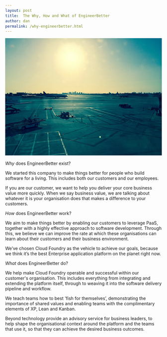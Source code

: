 ```yaml
---
layout: post
title:  The Why, How and What of EngineerBetter
author: dan
permalink: /why-engineerbetter.html
---
```

<img src="/images/skyharbor.jpg" class="image fit">

*Why* does EngineerBetter exist?

We started this company to make things better for people who build software for a living. This includes both our customers and our employees.

<!--more-->

If you are our customer, we want to help you deliver your core business value more quickly.  When we say business value, we are talking about whatever it is your organisation does that makes a difference to your customers.

*How* does EngineerBetter work?

We aim to make things better by enabling our customers to leverage PaaS, together with a highly effective approach to software development. Through this, we believe we can improve the rate at which these organisations can learn about their customers and their business environment.

We’ve chosen Cloud Foundry as the vehicle to achieve our goals, because we think it’s the best Enterprise application platform on the planet right now.

*What* does EngineerBetter do?

We help make Cloud Foundry operable and successful within our customer's organisation. This includes everything from integrating and extending the platform itself, through to weaving it into the software delivery pipeline and workflow.

We teach teams how to best 'fish for themselves’, demonstrating the importance of shared values and enabling teams with the complimentary elements of XP, Lean and Kanban.

Beyond technology provide an advisory service for business leaders, to help shape the organisational context around the platform and the teams that use it, so that they can achieve the desired business outcomes.
